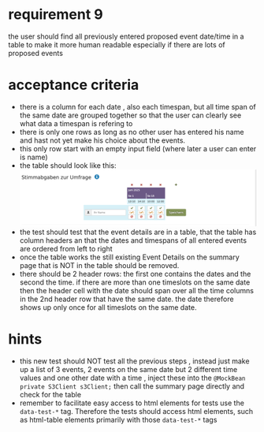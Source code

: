 # requirement 9
 the user should find all previously entered  proposed event date/time in a table to make it more human readable especially if there are lots of proposed events 

# acceptance criteria 

 * there is a column for each date , also each timespan, but all time span of the same date are grouped together so that the user can clearly see what data a timespan is refering to 
 * there is only one rows as long as no other user has entered his name and hast not yet make his choice about the events.
 * this only row start with an empty input field (where later a user can enter is name) 
 * the table should look like this: ![proposed events table](../assets/StimmabgabeTabelle.png)
 * the test should test that the event details are in a table, that the table has column headers an that the dates and timespans of all entered events are ordered from left to right
 * once the table works the still existing  Event Details on the summary page that is NOT in the table should be removed. 
 * there should be 2 header rows: the first one contains the dates and the second the time. if there are more than one timeslots on the same date then the header cell with the date should span over all the time columns in the 2nd header row that have the same date. the date therefore shows up only once for all timeslots on the same date.

  
# hints 
* this new test should NOT test all the previous steps , instead just make up a list of 3 events, 2 events on the same date but 2 different time values and one other date with a time , inject these into the `@MockBean
    private S3Client s3Client;` then call the summary page directly and check for the table 
* remember to facilitate easy access to html elements for tests use the `data-test-*` tag. Therefore the tests should access html elements, such as html-table elements primarily with those `data-test-*` tags
